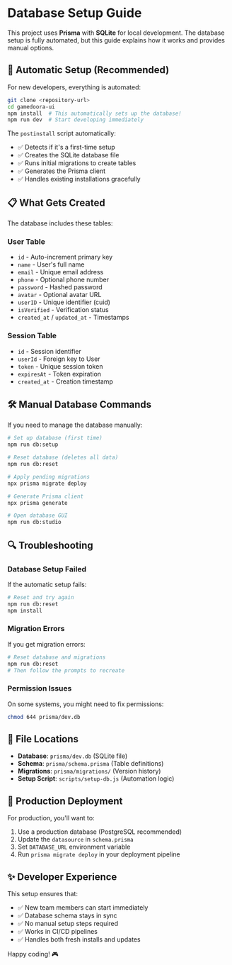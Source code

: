 # Database Setup Guide

This project uses **Prisma** with **SQLite** for local development. The database setup is fully automated, but this guide explains how it works and provides manual options.

## 🚀 Automatic Setup (Recommended)

For new developers, everything is automated:

```bash
git clone <repository-url>
cd gamedoora-ui
npm install  # This automatically sets up the database!
npm run dev  # Start developing immediately
```

The `postinstall` script automatically:
- ✅ Detects if it's a first-time setup
- ✅ Creates the SQLite database file
- ✅ Runs initial migrations to create tables
- ✅ Generates the Prisma client
- ✅ Handles existing installations gracefully

## 📋 What Gets Created

The database includes these tables:

### User Table
- `id` - Auto-increment primary key
- `name` - User's full name
- `email` - Unique email address
- `phone` - Optional phone number
- `password` - Hashed password
- `avatar` - Optional avatar URL
- `userID` - Unique identifier (cuid)
- `isVerified` - Verification status
- `created_at` / `updated_at` - Timestamps

### Session Table
- `id` - Session identifier
- `userId` - Foreign key to User
- `token` - Unique session token
- `expiresAt` - Token expiration
- `created_at` - Creation timestamp

## 🛠️ Manual Database Commands

If you need to manage the database manually:

```bash
# Set up database (first time)
npm run db:setup

# Reset database (deletes all data)
npm run db:reset

# Apply pending migrations
npx prisma migrate deploy

# Generate Prisma client
npx prisma generate

# Open database GUI
npm run db:studio
```

## 🔍 Troubleshooting

### Database Setup Failed
If the automatic setup fails:

```bash
# Reset and try again
npm run db:reset
npm install
```

### Migration Errors
If you get migration errors:

```bash
# Reset database and migrations
npm run db:reset
# Then follow the prompts to recreate
```

### Permission Issues
On some systems, you might need to fix permissions:

```bash
chmod 644 prisma/dev.db
```

## 📂 File Locations

- **Database**: `prisma/dev.db` (SQLite file)
- **Schema**: `prisma/schema.prisma` (Table definitions)
- **Migrations**: `prisma/migrations/` (Version history)
- **Setup Script**: `scripts/setup-db.js` (Automation logic)

## 🚢 Production Deployment

For production, you'll want to:

1. Use a production database (PostgreSQL recommended)
2. Update the `datasource` in `schema.prisma`
3. Set `DATABASE_URL` environment variable
4. Run `prisma migrate deploy` in your deployment pipeline

## ✨ Developer Experience

This setup ensures that:
- ✅ New team members can start immediately
- ✅ Database schema stays in sync
- ✅ No manual setup steps required
- ✅ Works in CI/CD pipelines
- ✅ Handles both fresh installs and updates

Happy coding! 🎮 